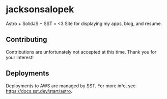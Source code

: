 # jacksonsalopek

Astro + SolidJS + SST = <3
Site for displaying my apps, blog, and resume.

## Contributing

Contributions are unfortunately not accepted at this time. Thank you for your interest!

## Deployments

Deployments to AWS are managed by SST. For more info, see https://docs.sst.dev/start/astro.
